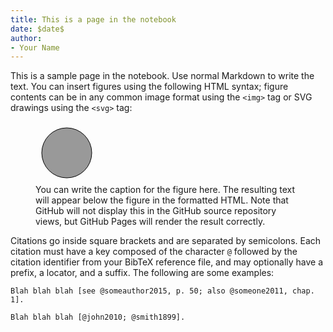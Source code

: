 ```yaml
---
title: This is a page in the notebook
date: $date$
author:
- Your Name
---
```


This is a sample page in the notebook.  Use normal Markdown to write the text. You can insert figures using the following HTML syntax; figure contents can be in any common image format using the `<img>` tag or SVG drawings using the `<svg>` tag:

<figure>
  <svg width="100" height="100"><circle cx="50" cy="50" r="40" stroke="black" stroke-width="1" fill="#999999" /></svg> 
  <figcaption>You can write the caption for the figure here.  The resulting text will appear below the figure in the formatted HTML.  Note that GitHub will not display this in the GitHub source repository views, but GitHub Pages will render the result correctly.</figcaption>
</figure>

Citations go inside square brackets and are separated by semicolons. Each citation must have a key composed of the character `@` followed by the citation identifier from your BibTeX reference file, and may optionally have a prefix, a locator, and a suffix. The following are some examples:

```
Blah blah blah [see @someauthor2015, p. 50; also @someone2011, chap. 1].

Blah blah blah [@john2010; @smith1899].
```
